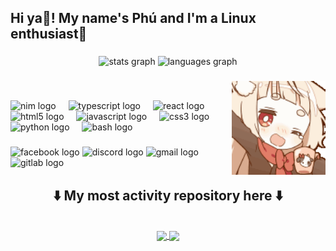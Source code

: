 <h2 align="left">Hi ya👋! My name's Phú and I'm a Linux enthusiast🐧</h2>

###

<div align="center">
  <img src="https://github-readme-stats.vercel.app/api?username=crystalforceix&hide_title=false&hide_rank=false&show_icons=true&include_all_commits=true&count_private=true&disable_animations=false&theme=dracula&locale=en&hide_border=false" height="150" alt="stats graph"  />
  <img src="https://github-readme-stats.vercel.app/api/top-langs?username=crystalforceix&locale=en&hide_title=false&layout=compact&card_width=320&langs_count=5&theme=dracula&hide_border=false" height="150" alt="languages graph"  />
</div>

###

<img align="right" height="150" src="./Gifs/Neko_Wave.gif"  />

###
&nbsp;
<div align="left">
  <img src="https://cdn.jsdelivr.net/gh/devicons/devicon/icons/nim/nim-original.svg" height="30" alt="nim logo"  />
  <img width="12" />
  <img src="https://cdn.jsdelivr.net/gh/devicons/devicon/icons/typescript/typescript-original.svg" height="30" alt="typescript logo"  />
  <img width="12" />
  <img src="https://cdn.jsdelivr.net/gh/devicons/devicon/icons/react/react-original.svg" height="30" alt="react logo"  />
  <img width="12" />
  <img src="https://cdn.jsdelivr.net/gh/devicons/devicon/icons/html5/html5-original.svg" height="30" alt="html5 logo"  />
  <img width="12" />
  <img src="https://cdn.jsdelivr.net/gh/devicons/devicon/icons/javascript/javascript-original.svg" height="30" alt="javascript logo"  />
  <img width="12" />
  <img src="https://cdn.jsdelivr.net/gh/devicons/devicon/icons/css3/css3-original.svg" height="30" alt="css3 logo"  />
  <img width="12" />
  <img src="https://cdn.jsdelivr.net/gh/devicons/devicon/icons/python/python-original.svg" height="30" alt="python logo"  />
  <img width="12" />
  <img src="https://cdn.jsdelivr.net/gh/devicons/devicon/icons/bash/bash-original.svg" height="30" alt="bash logo"  />
</div>

###
<div align="left">
  <img src="https://img.shields.io/static/v1?message=Facebook&logo=facebook&label=&color=1877F2&logoColor=white&labelColor=&style=for-the-badge" height="35" alt="facebook logo"  />
  <img src="https://img.shields.io/static/v1?message=Discord&logo=discord&label=&color=7289DA&logoColor=white&labelColor=&style=for-the-badge" height="35" alt="discord logo"  />
  <img src="https://img.shields.io/static/v1?message=Gmail&logo=gmail&label=&color=D14836&logoColor=white&labelColor=&style=for-the-badge" height="35" alt="gmail logo"  />
  <img src="https://img.shields.io/static/v1?message=GitLab&logo=gitlab&label=&color=FC6D26&logoColor=white&labelColor=&style=for-the-badge" height="35" alt="gitlab logo"  />
</div>

####
<div align="center">
<h2>⬇️ My most activity repository here ⬇️</h2>
</div>
&nbsp;
<div align="center">
<a href="https://github.com/crystalforceix/crystal-dots">
  <img align="center" src="https://github-readme-stats.vercel.app/api/pin/?username=crystalforceix&repo=crystal-dots&theme=dracula" />
</a>
<a href="https://github.com/crystalforceix/niri-dotfiles-v2">
  <img align="center" src="https://github-readme-stats.vercel.app/api/pin/?username=crystalforceix&repo=niri-dotfiles-v2&theme=dracula" />
</a>
</div>

###
